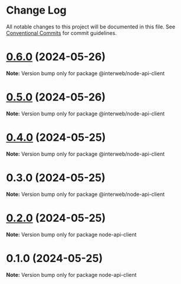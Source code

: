 # Change Log

All notable changes to this project will be documented in this file.
See [Conventional Commits](https://conventionalcommits.org) for commit guidelines.

# [0.6.0](https://github.com/cosmology-tech/schema-typescript/compare/@interweb/node-api-client@0.5.0...@interweb/node-api-client@0.6.0) (2024-05-26)

**Note:** Version bump only for package @interweb/node-api-client





# [0.5.0](https://github.com/cosmology-tech/schema-typescript/compare/@interweb/node-api-client@0.4.0...@interweb/node-api-client@0.5.0) (2024-05-26)

**Note:** Version bump only for package @interweb/node-api-client





# [0.4.0](https://github.com/cosmology-tech/schema-typescript/compare/@interweb/node-api-client@0.3.0...@interweb/node-api-client@0.4.0) (2024-05-25)

**Note:** Version bump only for package @interweb/node-api-client





# 0.3.0 (2024-05-25)

**Note:** Version bump only for package @interweb/node-api-client





# [0.2.0](https://github.com/cosmology-tech/schema-typescript/compare/node-api-client@0.1.0...node-api-client@0.2.0) (2024-05-25)

**Note:** Version bump only for package node-api-client





# 0.1.0 (2024-05-25)

**Note:** Version bump only for package node-api-client
